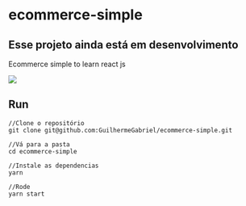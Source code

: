 # ecommerce-simple
## Esse projeto ainda está em desenvolvimento 
Ecommerce simple to learn react js

<image src="./ecommerce-ronaldo/home.jpeg"/>

## Run
```
//Clone o repositório
git clone git@github.com:GuilhermeGabriel/ecommerce-simple.git

//Vá para a pasta
cd ecommerce-simple

//Instale as dependencias
yarn

//Rode
yarn start

```

